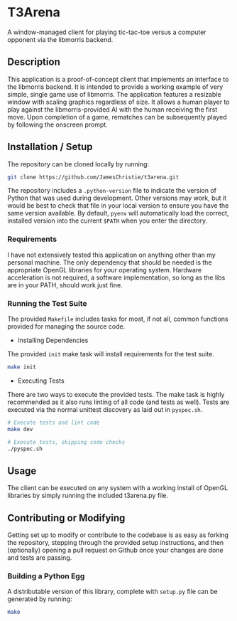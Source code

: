 # T3Arena

A window-managed client for playing tic-tac-toe versus a computer opponent via the libmorris backend.

## Description

This application is a proof-of-concept client that implements an interface to the libmorris backend. It is intended to provide a working example of very simple, single game use of libmorris. The application features a resizable window with scaling graphics regardless of size. It allows a human player to play against the libmorris-provided AI with the human receiving the first move. Upon completion of a game, rematches can be subsequently played by following the onscreen prompt.

## Installation / Setup
The repository can be cloned locally by running:

```bash
git clone https://github.com/JamesChristie/t3arena.git
```

The repository includes a `.python-version` file to indicate the version of Python that was used during development. Other versions may work, but it would be best to check that file in your local version to ensure you have the same version available. By default, `pyenv` will automatically load the correct, installed version into the current `$PATH` when you enter the directory.

### Requirements

I have not extensively tested this application on anything other than my personal machine. The only dependency that should be needed is the appropriate OpenGL libraries for your operating system. Hardware acceleration is not required, a software implementation, so long as the libs are in your PATH, should work just fine.

### Running the Test Suite

The provided `Makefile` includes tasks for most, if not all, common functions provided for managing the source code.

* Installing Dependencies

The provided `init` make task will install requirements for the test suite.

```bash
make init
```

* Executing Tests

There are two ways to execute the provided tests. The make task is highly recommended as it also runs linting of all code (and tests as well). Tests are executed via the normal unittest discovery as laid out in `pyspec.sh`.

```bash
# Execute tests and lint code
make dev

# Execute tests, skipping code checks
./pyspec.sh
```

## Usage
The client can be executed on any system with a working install of OpenGL libraries by simply running the included t3arena.py file.

## Contributing or Modifying
Getting set up to modify or contribute to the codebase is as easy as forking the repository, stepping through the provided setup instructions, and then (optionally) opening a pull request on Github once your changes are done and tests are passing.

### Building a Python Egg
A distributable version of this library, complete with `setup.py` file can be generated by running:

```bash
make
```
